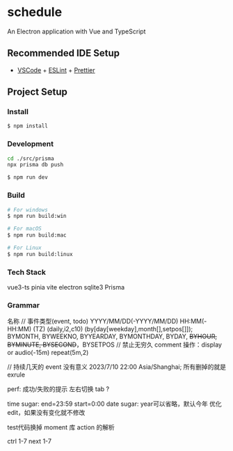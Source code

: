 # schedule

An Electron application with Vue and TypeScript

## Recommended IDE Setup

- [VSCode](https://code.visualstudio.com/) + [ESLint](https://marketplace.visualstudio.com/items?itemName=dbaeumer.vscode-eslint) + [Prettier](https://marketplace.visualstudio.com/items?itemName=esbenp.prettier-vscode)

## Project Setup

### Install

```bash
$ npm install
```

### Development

```bash
cd ./src/prisma
npx prisma db push
```

```bash
$ npm run dev
```

### Build

```bash
# For windows
$ npm run build:win

# For macOS
$ npm run build:mac

# For Linux
$ npm run build:linux
```

### Tech Stack
vue3-ts pinia vite electron 
sqlite3 Prisma


### Grammar

名称
// 事件类型(event, todo)
YYYY/MM/DD(-YYYY/MM/DD) HH:MM(-HH:MM) (TZ) (daily,i2,c10) (by[day[weekday],month[],setpos[]]);
BYMONTH, BYWEEKNO, BYYEARDAY, BYMONTHDAY, BYDAY, ~~BYHOUR, BYMINUTE, BYSECOND~~，BYSETPOS
// 禁止无穷久
comment
操作：display or audio(-15m) repeat(5m,2)

// 持续几天的 event 没有意义
2023/7/10 22:00 Asia/Shanghai;
所有删掉的就是 exrule


perf:
成功/失败的提示
左右切换 tab ?

time sugar: end=23:59 start=0:00
date sugar: year可以省略，默认今年
优化 edit，如果没有变化就不修改

test代码换掉 moment 库
action 的解析

ctrl 1-7 next 1-7
